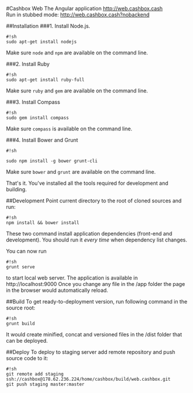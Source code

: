 #Cashbox Web
The Angular application http://web.cashbox.cash  
Run in stubbed mode: http://web.cashbox.cash?nobackend

##Installation
###1. Install Node.js.
```
#!sh
sudo apt-get install nodejs
```
Make sure `node` and `npm` are available on the command line.

###2. Install Ruby

```
#!sh
sudo apt-get install ruby-full
```
Make sure `ruby` and `gem` are available on the command line.

###3. Install Compass
```
#!sh
sudo gem install compass
```
Make sure `compass` is available on the command line.

###4. Install Bower and Grunt

```
#!sh

sudo npm install -g bower grunt-cli
```
Make sure `bower` and `grunt` are available on the command line.

That's it. You've installed all the tools required for development and building.

##Development
Point current directory to the root of cloned sources and run:

```
#!sh
npm install && bower install
```
These two command install application dependencies (front-end and development). You should run it *every time* when dependency list changes.

You can now run
```
#!sh
grunt serve
```
to start local web server. The application is available in http://localhost:9000
Once you change any file in the /app folder the page in the browser would automatically reload.

##Build
To get ready-to-deployment version, run following command in the source root:

```
#!sh
grunt build
```
It would create minified, concat and versioned files in the /dist folder that can be deployed.

##Deploy
To deploy to staging server add remote repository and push source code to it:

```
#!sh
git remote add staging ssh://cashbox@178.62.236.224/home/cashbox/build/web.cashbox.git
git push staging master:master
```